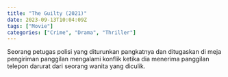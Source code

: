 ```yaml
---
title: "The Guilty (2021)"
date: 2023-09-13T10:04:09Z
tags: ["Movie"]
categories: ["Crime", "Drama", "Thriller"]
---
```


Seorang petugas polisi yang diturunkan pangkatnya dan ditugaskan di meja pengiriman panggilan mengalami konflik ketika dia menerima panggilan telepon darurat dari seorang wanita yang diculik.

  <mux-player stream-type="on-demand"
  src="https://kp3d-my.sharepoint.com/personal/ryoo_kp3d_onmicrosoft_com/_layouts/15/download.aspx?share=Ea4_9s3oyZZKr_ATq4GSeIMBzb90q5g7atnBveejsnfdFA" metadata-video-title="The Guilty (2021)" prefer-playback="mse" controls>
  </mux-player>
  
  
  <script src="https://cdn.jsdelivr.net/npm/@mux/mux-player"></script>
  
   <script id="Gk00tHF67TUE8aI9WHjjOWhn302CgD02woGrPvu9asGe2E" type="application/ld+json">
 {
  "@context": "https://schema.org/",
  "@type": "VideoObject",
  "name": "The Guilty (2021)",
  "contentUrl": "https://stream.mux.com/Gk00tHF67TUE8aI9WHjjOWhn302CgD02woGrPvu9asGe2E.m3u8?quality=auto",
  "thumbnailUrl": "https://www.themoviedb.org/t/p/original/q9MtaxtoXrcq7WH7il2z2hGnw9c.jpg?width=314&fit_mode=preserve&time=25",
  "uploadDate": "2023-09-13T10:04:09Z",
}

</script>
